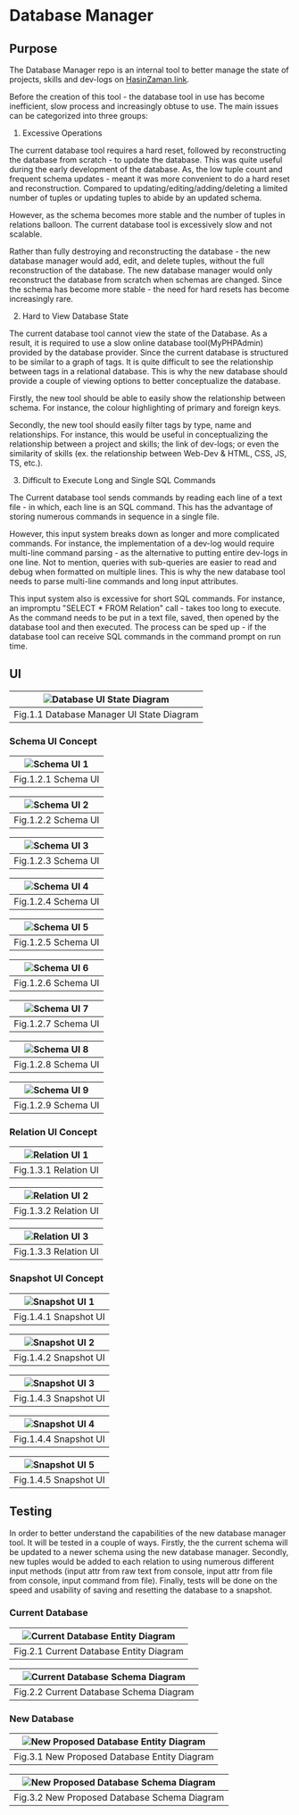 # Database Manager

## Purpose

The Database Manager repo is an internal tool to better manage the state of projects, skills and dev-logs on [HasinZaman.link](http://hasinzaman.link).

Before the creation of this tool - the database tool in use has become inefficient, slow process and increasingly obtuse to use. The main issues can be categorized into three groups:

 1. Excessive Operations

The current database tool requires a hard reset, followed by reconstructing the database from scratch - to update the database. This was quite useful during the early development of the database. As, the low tuple count and frequent schema updates - meant it was more convenient to do a hard reset and reconstruction. Compared to updating/editing/adding/deleting a limited number of tuples or updating tuples to abide by an updated schema.

However, as the schema becomes more stable and the number of tuples in relations balloon. The current database tool is excessively slow and not scalable.

Rather than fully destroying and reconstructing the database - the new database manager would add, edit, and delete tuples, without the full reconstruction of the database. The new database manager would only reconstruct the database from scratch when schemas are changed. Since the schema has become more stable - the need for hard resets has become increasingly rare.

 2. Hard to View Database State

The current database tool cannot view the state of the Database. As a result, it is required to use a slow online database tool(MyPHPAdmin) provided by the database provider. Since the current database is structured to be similar to a graph of tags. It is quite difficult to see the relationship between tags in a relational database. This is why the new database should provide a couple of viewing options to better conceptualize the database.

Firstly, the new tool should be able to easily show the relationship between schema. For instance, the colour highlighting of primary and foreign keys.

Secondly, the new tool should easily filter tags by type, name and relationships. For instance, this would be useful in conceptualizing the relationship between a project and skills; the link of dev-logs; or even the similarity of skills (ex. the relationship between Web-Dev & HTML, CSS, JS, TS, etc.).

 3. Difficult to Execute Long and Single SQL Commands

The Current database tool sends commands by reading each line of a text file - in which, each line is an SQL command. This has the advantage of storing numerous commands in sequence in a single file.

However, this input system breaks down as longer and more complicated commands. For instance, the implementation of a dev-log would require multi-line command parsing - as the alternative to putting entire dev-logs in one line. Not to mention, queries with sub-queries are easier to read and debug when formatted on multiple lines. This is why the new database tool needs to parse multi-line commands and long input attributes.

This input system also is excessive for short SQL commands. For instance, an impromptu "SELECT * FROM Relation" call - takes too long to execute. As the command needs to be put in a text file, saved, then opened by the database tool and then executed. The process can be sped up - if the database tool can receive SQL commands in the command prompt on run time.

## UI
| ![Database UI State Diagram](design_documentation//DB//new//DBM_State_Diagram.svg "Database UI State Diagram") |
|:--:|
| Fig.1.1 Database Manager UI State Diagram |

### Schema UI Concept
| ![Schema UI 1](design_documentation//UI//Schema_1.png) |
|:--:|
| Fig.1.2.1 Schema UI |

| ![Schema UI 2](design_documentation//UI//Schema_2.png) |
|:--:|
| Fig.1.2.2 Schema UI |

| ![Schema UI 3](design_documentation//UI//Schema_3.png) |
|:--:|
| Fig.1.2.3 Schema UI |

| ![Schema UI 4](design_documentation//UI//Schema_4.png) |
|:--:|
| Fig.1.2.4 Schema UI |

| ![Schema UI 5](design_documentation//UI//Schema_5.png) |
|:--:|
| Fig.1.2.5 Schema UI |

| ![Schema UI 6](design_documentation//UI//Schema_6.png) |
|:--:|
| Fig.1.2.6 Schema UI |

| ![Schema UI 7](design_documentation//UI//Schema_7.png) |
|:--:|
| Fig.1.2.7 Schema UI |

| ![Schema UI 8](design_documentation//UI//Schema_8.png) |
|:--:|
| Fig.1.2.8 Schema UI |

| ![Schema UI 9](design_documentation//UI//Schema_9.png) |
|:--:|
| Fig.1.2.9 Schema UI |

### Relation UI Concept
| ![Relation UI 1](design_documentation//UI//Relation_1.png) |
|:--:|
| Fig.1.3.1 Relation UI |

| ![Relation UI 2](design_documentation//UI//Relation_2.png) |
|:--:|
| Fig.1.3.2 Relation UI |

| ![Relation UI 3](design_documentation//UI//Relation_3.png) |
|:--:|
| Fig.1.3.3 Relation UI |


### Snapshot UI Concept
| ![Snapshot UI 1](design_documentation//UI//SnapShot_1.png) |
|:--:|
| Fig.1.4.1 Snapshot UI |

| ![Snapshot UI 2](design_documentation//UI//SnapShot_2.png) |
|:--:|
| Fig.1.4.2 Snapshot UI |

| ![Snapshot UI 3](design_documentation//UI//SnapShot_3.png) |
|:--:|
| Fig.1.4.3 Snapshot UI |

| ![Snapshot UI 4](design_documentation//UI//SnapShot_4.png) |
|:--:|
| Fig.1.4.4 Snapshot UI |

| ![Snapshot UI 5](design_documentation//UI//SnapShot_5.png) |
|:--:|
| Fig.1.4.5 Snapshot UI |

## Testing

In order to better understand the capabilities of the new database manager tool. It will be tested in a couple of ways. Firstly, the the current schema will be updated to a newer schema using the new database manager. Secondly, new tuples would be added to each relation to using numerous different input methods (input attr from raw text from console, input attr from file from console, input command from file). Finally, tests will be done on the speed and usability of saving and resetting the database to a snapshot.

### Current Database
| ![Current Database Entity Diagram](design_documentation//DB//old//ER_Diagram.svg) |
|:--:|
| Fig.2.1 Current Database Entity Diagram |

| ![Current Database Schema Diagram](design_documentation//DB//old//Schema_Diagram.svg) |
|:--:|
| Fig.2.2 Current Database Schema Diagram |

### New Database
| ![New Proposed Database Entity Diagram](design_documentation//DB//new//DB_Entity_Diagram.svg) |
|:--:|
| Fig.3.1 New Proposed Database Entity Diagram |

| ![New Proposed Database Schema Diagram](design_documentation//DB//new//DB_Schema_Diagram.svg) |
|:--:|
| Fig.3.2 New Proposed Database Schema Diagram |